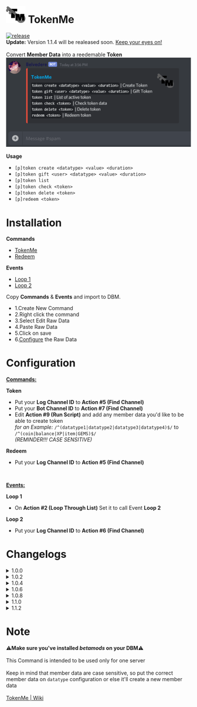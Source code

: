 # ![app icon](https://github.com/Gr3nDy/Discord-Bot-Maker/blob/master/Raw-Data/tokenme/Screenshot/icon.png) TokenMe
[![release](https://img.shields.io/static/v1?label=release&message=1.1.2&color=red)](https://github.com/Gr3nDy/Discord-Bot-Maker/blob/master/Raw-Data/tokenme/README.md)
<br>
<b>Update:</b> Version 1.1.4 will be realeased soon. [Keep your eyes on!](https://raw.githubusercontent.com/Gr3nDy/Discord-Bot-Maker/master/Resources/WATCHING.gif)
<br>
<br>
Convert <b>Member Data</b> into a reedemable <b>Token</b> <br>
![gif](https://github.com/Gr3nDy/Discord-Bot-Maker/blob/master/Raw-Data/tokenme/Screenshot/GIF.gif)

<b>Usage</b>
* `[p]token create <datatype> <value> <duration>`
* `[p]token gift <user> <datatype> <value> <duration>`
* `[p]token list`
* `[p]token check <token>`
* `[p]token delete <token>`
* `[p]redeem <token>`

# Installation

<b>Commands</b>

* [TokenMe](https://raw.githubusercontent.com/Gr3nDy/Discord-Bot-Maker/master/Raw-Data/tokenme/Commands/tokenme.json)
* [Redeem](https://raw.githubusercontent.com/Gr3nDy/Discord-Bot-Maker/master/Raw-Data/tokenme/Commands/redeem.json)

<b>Events</b>

* [Loop 1](https://raw.githubusercontent.com/Gr3nDy/Discord-Bot-Maker/master/Raw-Data/tokenme/Events/Loop%201.json)
* [Loop 2](https://raw.githubusercontent.com/Gr3nDy/Discord-Bot-Maker/master/Raw-Data/tokenme/Events/Loop%202.json)

Copy <b>Commands</b> & <b>Events</b> and import to
DBM.
* 1.Create New Command
* 2.Right click the command
* 3.Select Edit Raw Data
* 4.Paste Raw Data
* 5.Click on save
* 6.[Configure](#Configuration) the Raw Data

# Configuration

<b><ins>Commands:</ins></b>

<b>Token</b>
* Put your <b>Log Channel ID</b> to <strong>Action #5 (Find Channel)</strong> 
* Put your <b>Bot Channel ID</b> to <strong>Action #7 (Find Channel)</strong> 
* Edit <strong>Action #9 (Run Script)</strong>  and add any member data you'd like to be able to create token <br>
  <i>for an Example:</i> `/^(datatype1|datatype2|datatype3|datatype4)$/` to `/^(coin|balance|XP|item|GEMS)$/` <br> <em>(REMINDER!!! CASE SENSITIVE)</em>

<b>Redeem</b>
* Put your <b>Log Channel ID</b> to <strong>Action #5 (Find Channel)</strong> 
<br>


<b><ins>Events:</ins></b>

<b>Loop 1</b>
* On <strong>Action #2 (Loop Through List)</strong> Set it to call Event <b>Loop 2</b>

<b>Loop 2</b>
* Put your <b>Log Channel ID</b> to <strong>Action #6 (Find Channel)</strong>

# Changelogs

<details><summary>1.0.0</summary>

* Added logs for `gift`
* Added logs for expired token
* Added `check`
* Bugs fixed
</details>

<details><summary>1.0.2</summary>

* Added logs for `create`
* Added logs for `redeem`
* Simplified embed design
* Bugs fixed
</details>

<details><summary>1.0.4</summary>

* Fixed Insensitive Tokens
* Moved "Bot Channel ID" for `tokenme`
* Bugs fixed
</details>

<details><summary>1.0.6</summary>

* Fixed `redeem` Embed
* Added `if gift failed` Message
</details>

<details><summary>1.0.8</summary>

* More Relaxed `Duration`
* Fixed Duration Logs
* Bugs Fixed
</details>

<details><summary>1.1.0</summary>

* Fixed Missing `Send Embed Message`
* Bugs Fixed
</details>

<details><summary>1.1.2</summary>

* `Redeem` also log the Data Type and Value now
* Fixed `Match Exactly` Token not function
</details>



# Note
⚠️<b>Make sure you've installed <em>betamods</em> on your DBM</b>⚠️
<br>
<br>
This Command is intended to be used only for one server
<br>
<br>
Keep in mind that member data are case sensitive, so put the correct member data on `datatype` configuration or else it'll create a new member data
<br>
<br>
[TokenMe | Wiki](https://github.com/Gr3nDy/Discord-Bot-Maker/blob/master/Raw-Data/tokenme/wiki.md)
